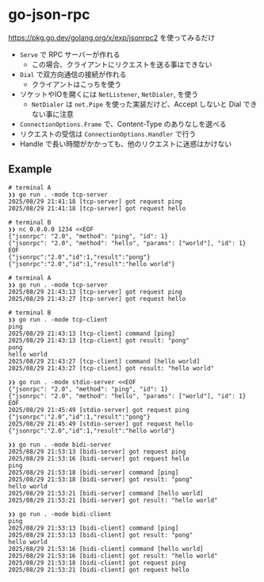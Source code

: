 # go-json-rpc

https://pkg.go.dev/golang.org/x/exp/jsonrpc2 を使ってみるだけ


- `Serve` で RPC サーバーが作れる
  - この場合、クライアントにリクエストを送る事はできない
- `Dial` で双方向通信の接続が作れる
  - クライアントはこっちを使う
- ソケットやIOを開くには `NetListener`, `NetDialer`, を使う
  - `NetDialer` は `net.Pipe` を使った実装だけど、Accept しないと Dial できない事に注意
- `ConnectionOptions.Frame` で、Content-Type のありなしを選べる
- リクエストの受信は `ConnectionOptions.Handler` で行う
- Handle で長い時間がかかっても、他のリクエストに迷惑はかけない


## Example

```
# terminal A
❯❯ go run . -mode tcp-server
2025/08/29 21:41:18 [tcp-server] got request ping
2025/08/29 21:41:18 [tcp-server] got request hello

# terminal B
❯❯ nc 0.0.0.0 1234 <<EOF
{"jsonrpc": "2.0", "method": "ping", "id": 1}
{"jsonrpc": "2.0", "method": "hello", "params": ["world"], "id": 1}
EOF
{"jsonrpc":"2.0","id":1,"result":"pong"}{"jsonrpc":"2.0","id":1,"result":"hello world"}
```

```
# terminal A
❯❯ go run . -mode tcp-server
2025/08/29 21:43:13 [tcp-server] got request ping
2025/08/29 21:43:27 [tcp-server] got request hello

# terminal B
❯❯ go run . -mode tcp-client
ping
2025/08/29 21:43:13 [tcp-client] command [ping]
2025/08/29 21:43:13 [tcp-client] got result: "pong"
pong
hello world
2025/08/29 21:43:27 [tcp-client] command [hello world]
2025/08/29 21:43:27 [tcp-client] got result: "hello world"
```

```
❯❯ go run . -mode stdio-server <<EOF
{"jsonrpc": "2.0", "method": "ping", "id": 1}
{"jsonrpc": "2.0", "method": "hello", "params": ["world"], "id": 1}
EOF
2025/08/29 21:45:49 [stdio-server] got request ping
{"jsonrpc":"2.0","id":1,"result":"pong"}
2025/08/29 21:45:49 [stdio-server] got request hello
{"jsonrpc":"2.0","id":1,"result":"hello world"}
```

```
❯❯ go run . -mode bidi-server
2025/08/29 21:53:13 [bidi-server] got request ping
2025/08/29 21:53:16 [bidi-server] got request hello
ping
2025/08/29 21:53:18 [bidi-server] command [ping]
2025/08/29 21:53:18 [bidi-server] got result: "pong"
hello world
2025/08/29 21:53:21 [bidi-server] command [hello world]
2025/08/29 21:53:21 [bidi-server] got result: "hello world"

❯❯ go run . -mode bidi-client
ping
2025/08/29 21:53:13 [bidi-client] command [ping]
2025/08/29 21:53:13 [bidi-client] got result: "pong"
hello world
2025/08/29 21:53:16 [bidi-client] command [hello world]
2025/08/29 21:53:16 [bidi-client] got result: "hello world"
2025/08/29 21:53:18 [bidi-client] got request ping
2025/08/29 21:53:21 [bidi-client] got request hello
```
